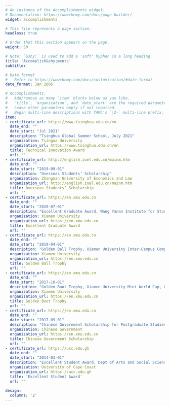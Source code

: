 ```yaml
---
# An instance of the Accomplishments widget.
# Documentation: https://wowchemy.com/docs/page-builder/
widget: accomplishments

# This file represents a page section.
headless: true

# Order that this section appears on the page.
weight: 50

# Note: `&shy;` is used to add a 'soft' hyphen in a long heading.
title: 'Accomplish&shy;ments'
subtitle:

# Date format
#   Refer to https://wowchemy.com/docs/customization/#date-format
date_format: Jan 2006

# Accomplishments.
#   Add/remove as many `item` blocks below as you like.
#   `title`, `organization`, and `date_start` are the required parameters.
#   Leave other parameters empty if not required.
#   Begin multi-line descriptions with YAML's `|2-` multi-line prefix.
item:
- certificate_url: https://www.tsinghua.edu.cn/en
  date_end: ""
  date_start: "Jul 2021"
  description: "Tsinghua Global Summer School, July 2021"
  organization: Tsingua University
  organization_url: https://www.tsinghua.edu.cn/en
  title: Technical Innovation Award
  url: ""
- certificate_url: http://english.zuel.edu.cn/mainm.htm
  date_end: ""
  date_start: "2019-09-01"
  description: "Overseas Students’ Scholarship"
  organization: Zhongnan University of Economics and Law
  organization_url: http://english.zuel.edu.cn/mainm.htm
  title: Overseas Students’ Scholarship
  url: ''
- certificate_url: https://en.xmu.edu.cn
  date_end: ""
  date_start: "2020-07-01"
  description: "Excellent Graduate Award, Wang Yanan Institute for Studies in Economics (WISE), Xiamen University"
  organization: Xiamen University
  organization_url: https://en.xmu.edu.cn
  title: Excellent Graduate Award
  url: ""
- certificate_url: https://en.xmu.edu.cn
  date_end: ""
  date_start: "2019-04-01"
  description: "Golden Ball Trophy, Xiamen University Inter-Campus Competition, April 2019"
  organization: Xiamen University
  organization_url: https://en.xmu.edu.cn
  title: Golden Ball Trophy
  url: ""
- certificate_url: https://en.xmu.edu.cn
  date_end: ""
  date_start: "2017-10-01"
  description: "Golden Boot Trophy, Xiamen University Mini World Cup, October 2017"
  organization: Xiamen University
  organization_url: https://en.xmu.edu.cn
  title: Golden Boot Trophy
  url: ""
- certificate_url: https://en.xmu.edu.cn
  date_end: ""
  date_start: "2017-09-01"
  description: "Chinese Government Scholarship for Postgraduate Studies, September 2017"
  organization: Chinese Government
  organization_url: https://en.xmu.edu.cn
  title: Chinese Government Scholarship
  url: ""
- certificate_url: https://ucc.edu.gh
  date_end: ""
  date_start: "2014-03-01"
  description: "Excellent Student Award, Dept of Arts and Social Sciences Education, University of Cape Coast"
  organization: University of Cape Coast
  organization_url: https://ucc.edu.gh
  title: 'Excellent Student Award'
  url: ""
 
design:
  columns: '2' 
---
```

